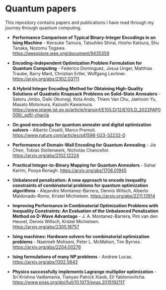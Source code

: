 # Quantum papers
This repository contains papers and publications I have read through my journey through quantum computing.

+ **Performance Comparison of Typical Binary-Integer Encodings in an Ising Machine** - Kensuke Tamura, Tatsuhiko Shirai, Hosho Katsura, Shu Tanaka, Nozomu Togawa. 
https://ieeexplore.ieee.org/document/9435359

+ **Encoding-Independent Optimization Problem Formulation for Quantum Computing** - Federico Dominguez, Josua Unger, Matthias Traube, Barry Mant, Christian Ertler, Wolfgang Lechner.
https://arxiv.org/abs/2302.03711

+ **A Hybrid Integer Encoding Method for Obtaining High-Quality Solutions of Quadratic Knapsack Problems on Solid-State Annealers** - Satoru Jimbo, Daiki Okonogi, Kota Ando, Thiem Van Chu, Jaehoon Yu, Masato Motomura, Kazushi Kawamura.
https://www.jstage.jst.go.jp/article/transinf/E105.D/12/E105.D_2022PAP0006/_pdf/-char/ja

+ **On good encodings for quantum annealer and digital optimization solvers** - Alberto Ceselli, Marco Premoli.
https://www.nature.com/articles/s41598-023-32232-0

+ **Performance of Domain-Wall Encoding for Quantum Annealing** - Jie Chen, Tobias Stollenwerk, Nicholas Chancellor.
https://arxiv.org/abs/2102.12224

+ **Practical Integer-to-Binary Mapping for Quantum Annealers** - Sahar Karimi, Pooya Ronagh.
https://arxiv.org/abs/1706.01945

+ **Unbalanced penalization: A new approach to encode inequality constraints of combinatorial problems for quantum optimization algorithms** - Alejandro Montanez-Barrera, Dennis Willsch, Alberto Maldonado-Romo, Kristel Michielsen.
https://arxiv.org/abs/2211.13914

+ **Improving Performance in Combinatorial Optimization Problems with Inequality Constraints: An Evaluation of the Unbalanced Penalization Method on D-Wave Advantage** - J. A. Montanez-Barrera, Pim van den Heuvel, Dennis Willsch, Kristel Michielsen.
https://arxiv.org/abs/2305.18757

+ **Ising machines: Hardware solvers for combinatorial optimization problems** - Naeimeh Mohseni, Peter L. McMahon, Tim Byrnes.
https://arxiv.org/abs/2204.00276

+ **Ising formulations of many NP problems** - Andrew Lucas.
https://arxiv.org/abs/1302.5843

+ **Physics successfully implements Lagrange multiplier optimization** - Sri Krishna Vadlamania, Tianyao Patrick Xiaob, Eli Yablonovitcha.
https://www.pnas.org/doi/full/10.1073/pnas.2015192117
